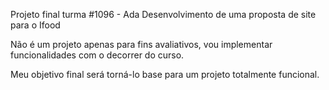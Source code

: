 Projeto final turma #1096 - Ada
Desenvolvimento de uma proposta de site para o Ifood


Não é um projeto apenas para fins avaliativos,
vou implementar funcionalidades com o decorrer do curso.


Meu objetivo final será torná-lo base para um projeto totalmente funcional.